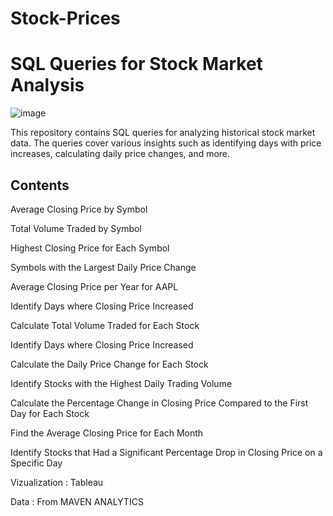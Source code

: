 # Stock-Prices
# SQL Queries for Stock Market Analysis

![image](https://images.pexels.com/photos/7947707/pexels-photo-7947707.jpeg?auto=compress&cs=tinysrgb&w=600)


This repository contains SQL queries for analyzing historical stock market data. The queries cover various insights such as identifying days with price increases, calculating daily price changes, and more.


## Contents
Average Closing Price by Symbol


Total Volume Traded by Symbol


Highest Closing Price for Each Symbol


Symbols with the Largest Daily Price Change


Average Closing Price per Year for  AAPL


Identify Days where Closing Price Increased


Calculate Total Volume Traded for Each Stock


Identify Days where Closing Price Increased


Calculate the Daily Price Change for Each Stock

Identify Stocks with the Highest Daily Trading Volume


Calculate the Percentage Change in Closing Price Compared to the First Day for Each Stock


Find the Average Closing Price for Each Month


Identify Stocks that Had a Significant Percentage Drop in Closing Price on a Specific Day

Vizualization : Tableau

Data : From MAVEN ANALYTICS







